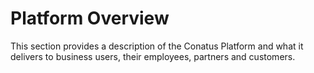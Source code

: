 # Platform Overview

This section provides a description of the Conatus Platform and what it delivers to business users, their employees, partners and customers.
